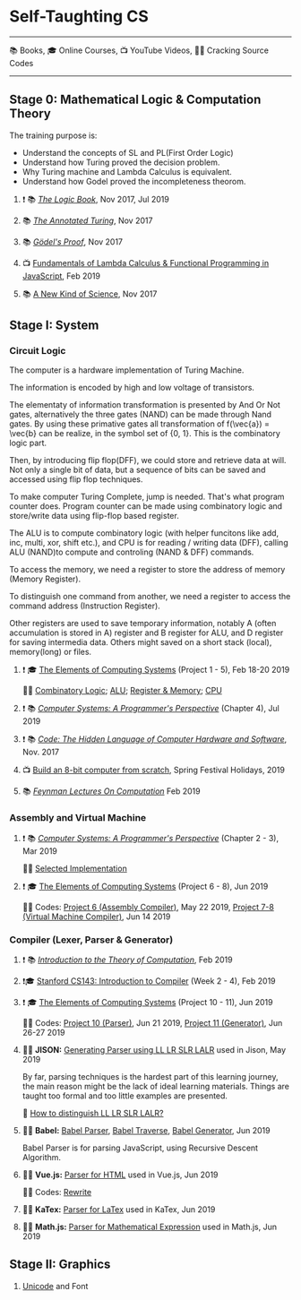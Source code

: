 # Self-Taughting CS

- - -
 
 :books: Books, :mortar_board: Online Courses, :tv: YouTube Videos, :male_detective: Cracking Source Codes

- - -

## Stage 0: Mathematical Logic & Computation Theory

The training purpose is:

- Understand the concepts of SL and PL(First Order Logic)
- Understand how Turing proved the decision problem.
- Why Turing machine and Lambda Calculus is equivalent.
- Understand how Godel proved the incompleteness theorom.

1. :exclamation: :books: _[The Logic Book](https://www.amazon.com/Merrie-Bergmann-Associated-Professor-Emeritus/dp/0078038413)_, Nov 2017, Jul 2019

1. :books: _[The Annotated Turing](https://www.amazon.com/Annotated-Turing-Through-Historic-Computability/dp/0470229055/)_, Nov 2017

1. :books: _[Gödel's Proof](https://www.amazon.com/Gödels-Proof-Ernest-Nagel/dp/0814758371/)_, Nov 2017

1. :tv: [Fundamentals of Lambda Calculus & Functional Programming in JavaScript](https://www.youtube.com/watch?v=3VQ382QG-y4), Feb 2019

1. :books: [A New Kind of Science](https://www.amazon.com/New-Kind-Science-Stephen-Wolfram/dp/1579550088), Nov 2017

## Stage I: System

### Circuit Logic

The computer is a hardware implementation of Turing Machine.

The information is encoded by high and low voltage of transistors. 

The elementaty of information transformation is presented by And Or Not gates, alternatively the three gates (NAND) can be made through Nand gates. By using these primative gates all transformation of f(\vec{a}) = \vec{b} can be realize, in the symbol set of {0, 1}. This is the combinatory logic part.

Then, by introducing flip flop(DFF), we could store and retrieve data at will. Not only a single bit of data, but a sequence of bits can be saved and accessed using flip flop techniques.

To make computer Turing Complete, jump is needed. That's what program counter does. Program counter can be made using combinatory logic and store/write data using flip-flop based register.

The ALU is to compute combinatory logic (with helper funcitons like add, inc, multi, xor, shift etc.), and CPU is for reading / writing data (DFF), calling ALU (NAND)to compute and controling (NAND & DFF) commands.

To access the memory, we need a register to store the address of memory (Memory Register). 

To distinguish one command from another, we need a register to access the command address (Instruction Register).

Other registers are used to save temporary information, notably A (often accumulation is stored in A) register and B register for ALU, and D register for saving intermedia data. Others might saved on a short stack (local), memory(long) or files.

1.  :exclamation: :mortar_board: [The Elements of Computing Systems](https://www.coursera.org/learn/build-a-computer) (Project 1 - 5), Feb 18-20 2019

    :man_technologist: [Combinatory Logic](https://github.com/lin/nand2tetris-gates/); [ALU](https://github.com/lin/nand2tetris-alu/); [Register & Memory](https://github.com/lin/nand2tetris-memory/); [CPU](https://github.com/lin/nand2tetris-cpu/)
    
1.  :exclamation: :books:  _[Computer Systems: A Programmer's Perspective](https://www.amazon.com/Computer-Systems-Programmers-Perspective-Engineering/dp/0134123832/)_ (Chapter 4), Jul 2019

1.  :exclamation: :books: _[Code: The Hidden Language of Computer Hardware and Software](https://www.amazon.com/Code-Language-Computer-Hardware-Software/dp/0735611319)_, Nov. 2017

1. :tv: [Build an 8-bit computer from scratch](https://www.youtube.com/watch?v=HyznrdDSSGM&list=PLowKtXNTBypGqImE405J2565dvjafglHU), Spring Festival Holidays, 2019

1. :books: _[Feynman Lectures On Computation](https://www.amazon.com/Feynman-Lectures-Computation-Frontiers-Physics/dp/0738202967)_ Feb 2019

### Assembly and Virtual Machine

1.  :exclamation: :books:  _[Computer Systems: A Programmer's Perspective](https://www.amazon.com/Computer-Systems-Programmers-Perspective-Engineering/dp/0134123832/)_ (Chapter 2 - 3), Mar 2019

    :man_technologist: [Selected Implementation](https://github.com/lin/csapp)

1.  :exclamation: :mortar_board: [The Elements of Computing Systems](https://www.coursera.org/learn/nand2tetris2) (Project 6 - 8), Jun 2019

    :man_technologist: Codes: [Project 6 (Assembly Compiler)](https://github.com/lin/nand2tetris-assembly), May 22 2019,  [Project 7-8 (Virtual Machine Compiler)](https://github.com/lin/nand2tetris-vm), Jun 14 2019

### Compiler (Lexer, Parser & Generator)

1.  :exclamation: :books: _[Introduction to the Theory of Computation](https://www.amazon.com/Introduction-Theory-Computation-Michael-Sipser/dp/113318779X)_, Feb 2019

1.  :exclamation::mortar_board: [Stanford CS143: Introduction to Compiler](https://lagunita.stanford.edu/courses/Engineering/Compilers/Fall2014/course/) (Week 2 - 4), Feb 2019

1.  :exclamation: :mortar_board: [The Elements of Computing Systems](https://www.coursera.org/learn/nand2tetris2) (Project 10 - 11), Jun 2019
   
    :man_technologist: Codes: [Project 10 (Parser)](https://github.com/lin/nand2tetris-parser), Jun 21 2019, [Project 11 (Generator)](https://github.com/lin/nand2tetris-generator), Jun 26-27 2019

1. :male_detective: **JISON:** [Generating Parser using LL LR SLR LALR](https://github.com/zaach/jison) used in Jison, May 2019

    By far, parsing techniques is the hardest part of this learning journey, the main reason might be the lack of ideal learning materials. Things are taught too formal and too little examples are presented.

    :notebook: [How to distinguish LL LR SLR LALR?](https://gist.github.com/lin/dc83bb38eb458ded3ff01aec4a327d54)

1. :male_detective: **Babel:** [Babel Parser](https://github.com/babel/babel/tree/master/packages/babel-parser), [Babel Traverse](https://github.com/babel/babel/tree/master/packages/babel-traverse), [Babel Generator](https://github.com/babel/babel/tree/master/packages/babel-generator), Jun 2019
 
    Babel Parser is for parsing JavaScript, using Recursive Descent Algorithm.
     
1. :male_detective: **Vue.js:** [Parser for HTML](https://github.com/vuejs/vue/) used in Vue.js, Jun 2019
   
    :man_technologist: Codes: [Rewrite](https://github.com/lin/html-parser-lite)

1. :male_detective: **KaTex:** [Parser for LaTex](https://github.com/KaTeX/KaTeX) used in KaTex, Jun 2019

1. :male_detective: **Math.js:** [Parser for Mathematical Expression](https://github.com/josdejong/mathjs) used in Math.js, Jun 2019

## Stage II: Graphics

1. [Unicode](https://gist.github.com/lin/37b17bf231a49ae3bbac1a106299416c) and Font
